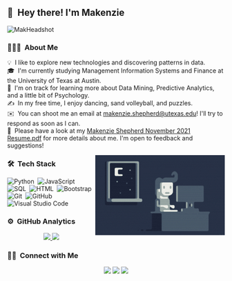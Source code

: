 ## 👋 &nbsp;Hey there! I'm Makenzie

![MakHeadshot](https://user-images.githubusercontent.com/89611221/153029737-2d81ddfe-cc70-4ee0-ae97-0cf834b1d5a8.JPG)


### 👨🏻‍💻 &nbsp;About Me

💡  &nbsp;I like to explore new technologies and discovering patterns in data.\
🎓 &nbsp;I'm currently studying Management Information Systems and Finance at the University of Texas at Austin.\
🌱 &nbsp;I'm on track for learning more about Data Mining, Predictive Analytics, and a little bit of Psychology.\
✍️ &nbsp;In my free time, I enjoy dancing, sand volleyball, and puzzles.\
✉️ &nbsp;You can shoot me an email at makenzie.shepherd@utexas.edu! I'll try to respond as soon as I can.\
📄 &nbsp;Please have a look at my [Makenzie Shepherd November 2021 Resume.pdf](https://github.com/Makenzie-Shepherd/makenzie-shepherd/files/8025649/Makenzie.Shepherd.November.2021.Resume.pdf) for more details about me. I'm open to feedback and suggestions!

<img alt="Night Coding" src="https://raw.githubusercontent.com/AVS1508/AVS1508/master/assets/Night-Coding.gif" align="right"/>

### 🛠 &nbsp;Tech Stack

![Python](https://img.shields.io/badge/-Python-333333?style=flat&logo=python)&nbsp;
![JavaScript](https://img.shields.io/badge/-JavaScript-333333?style=flat&logo=javascript)&nbsp;
![SQL](https://img.shields.io/badge/-SQL-333333?style=flat&logo=SQL)&nbsp;
![HTML](https://img.shields.io/badge/-HTML-333333?style=flat&logo=HTML5)&nbsp;
![Bootstrap](https://img.shields.io/badge/-Bootstrap-333333?style=flat&logo=bootstrap&logoColor=563D7C)\
![Git](https://img.shields.io/badge/-Git-333333?style=flat&logo=git)&nbsp;
![GitHub](https://img.shields.io/badge/-GitHub-333333?style=flat&logo=github)&nbsp;
![Visual Studio Code](https://img.shields.io/badge/-Visual%20Studio%20Code-333333?style=flat&logo=visual-studio-code&logoColor=007ACC)&nbsp;

### ⚙️ &nbsp;GitHub Analytics

<p align="center">
<a href="https://github.com/AVS1508">
  <img height="180em" src="https://github-readme-stats-eight-theta.vercel.app/api?username=makenzie-shepherd&show_icons=true&theme=vue-dark&include_all_commits=true&count_private=true" />
  <img height="180em" src="https://github-readme-stats-eight-theta.vercel.app/api/top-langs/?username=makenzie-shepherd&layout=compact&exclude_lang=java+r&theme=vue-dark" />
</a>
</p>

### 🤝🏻 &nbsp;Connect with Me

<p align="center">
<a href="https://linkedin.com/makenzieshepherd"><img src="https://img.shields.io/badge/-Makenzie%20Shepherd%20-0077B5?style=flat-square&logo=Linkedin&logoColor=white"/></a>
<a href="mailto:makenzie.shepherd@utexas.edu"><img src="https://img.shields.io/badge/-makenzie.shepherd@utexas.edu-D14836?style=flat-square&logo=Gmail&logoColor=white"/></a>
<a href="https://instagram.com/makenzie_shepherd"><img src="https://img.shields.io/badge/-@makenzie_shepherd-E4405F?style=flat-square&logo=Instagram&logoColor=white"/></a>
</p>
